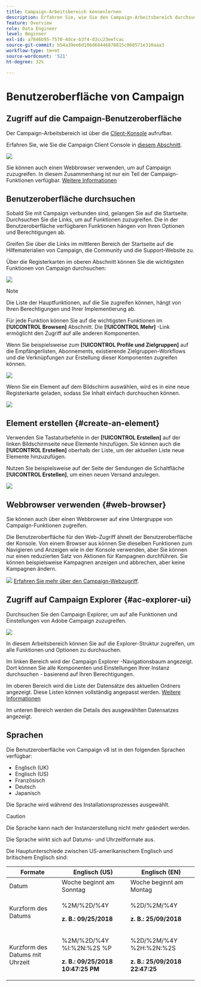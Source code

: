 ```yaml
---
title: Campaign-Arbeitsbereich kennenlernen
description: Erfahren Sie, wie Sie den Campaign-Arbeitsbereich durchsuchen und verwenden
feature: Overview
role: Data Engineer
level: Beginner
exl-id: a7846b95-7570-4dce-b3f4-d3cc23eefcac
source-git-commit: b54a39ee6d106d68446878815c068571e310aaa3
workflow-type: tm+mt
source-wordcount: '521'
ht-degree: 32%

---
```


# Benutzeroberfläche von Campaign

## Zugriff auf die Campaign-Benutzeroberfläche

Der Campaign-Arbeitsbereich ist über die [Client-Konsole](../dev/general-architecture.md) aufrufbar.

Erfahren Sie, wie Sie die Campaign Client Console in [diesem Abschnitt](../start/connect.md).

![](assets/home-page.png)

Sie können auch einen Webbrowser verwenden, um auf Campaign zuzugreifen. In diesem Zusammenhang ist nur ein Teil der Campaign-Funktionen verfügbar. [Weitere Informationen](#web-browser)

## Benutzeroberfläche durchsuchen

Sobald Sie mit Campaign verbunden sind, gelangen Sie auf die Startseite. Durchsuchen Sie die Links, um auf Funktionen zuzugreifen. Die in der Benutzeroberfläche verfügbaren Funktionen hängen von Ihren Optionen und Berechtigungen ab.

Greifen Sie über die Links im mittleren Bereich der Startseite auf die Hilfematerialien von Campaign, die Community und die Support-Website zu.

Über die Registerkarten im oberen Abschnitt können Sie die wichtigsten Funktionen von Campaign durchsuchen:

![](assets/overview-home.png)

>[!NOTE]
>
>Die Liste der Hauptfunktionen, auf die Sie zugreifen können, hängt von Ihren Berechtigungen und Ihrer Implementierung ab.

Für jede Funktion können Sie auf die wichtigsten Funktionen im **[!UICONTROL Browsen]** Abschnitt. Die **[!UICONTROL Mehr]** -Link ermöglicht den Zugriff auf alle anderen Komponenten.

Wenn Sie beispielsweise zum **[!UICONTROL Profile und Zielgruppen]** auf die Empfängerlisten, Abonnements, existierende Zielgruppen-Workflows und die Verknüpfungen zur Erstellung dieser Komponenten zugreifen können.

![](assets/overview-list.png)

Wenn Sie ein Element auf dem Bildschirm auswählen, wird es in eine neue Registerkarte geladen, sodass Sie Inhalt einfach durchsuchen können.

![](assets/new-tab.png)

## Element erstellen {#create-an-element}

Verwenden Sie Tastaturbefehle in der **[!UICONTROL Erstellen]** auf der linken Bildschirmseite neue Elemente hinzufügen. Sie können auch die **[!UICONTROL Erstellen]** oberhalb der Liste, um der aktuellen Liste neue Elemente hinzuzufügen.

Nutzen Sie beispielsweise auf der Seite der Sendungen die Schaltfläche **[!UICONTROL Erstellen]**, um einen neuen Versand anzulegen.

![](assets/new-recipient.png)

## Webbrowser verwenden {#web-browser}

Sie können auch über einen Webbrowser auf eine Untergruppe von Campaign-Funktionen zugreifen.

Die Benutzeroberfläche für den Web-Zugriff ähnelt der Benutzeroberfläche der Konsole. Von einem Browser aus können Sie dieselben Funktionen zum Navigieren und Anzeigen wie in der Konsole verwenden, aber Sie können nur einen reduzierten Satz von Aktionen für Kampagnen durchführen. Sie können beispielsweise Kampagnen anzeigen und abbrechen, aber keine Kampagnen ändern.

![](../assets/do-not-localize/glass.png) [Erfahren Sie mehr über den Campaign-Webzugriff](../start/connect.md#web-access).

## Zugriff auf Campaign Explorer {#ac-explorer-ui}

Durchsuchen Sie den Campaign Explorer, um auf alle Funktionen und Einstellungen von Adobe Campaign zuzugreifen.

![](assets/explorer.png)

In diesem Arbeitsbereich können Sie auf die Explorer-Struktur zugreifen, um alle Funktionen und Optionen zu durchsuchen.

Im linken Bereich wird der Campaign Explorer -Navigationsbaum angezeigt. Dort können Sie alle Komponenten und Einstellungen Ihrer Instanz durchsuchen - basierend auf Ihren Berechtigungen.

Im oberen Bereich wird die Liste der Datensätze des aktuellen Ordners angezeigt. Diese Listen können vollständig angepasst werden. [Weitere Informationen](customize-ui.md)

Im unteren Bereich werden die Details des ausgewählten Datensatzes angezeigt.


## Sprachen

Die Benutzeroberfläche von Campaign v8 ist in den folgenden Sprachen verfügbar:

* Englisch (UK)
* Englisch (US)
* Französisch
* Deutsch
* Japanisch

Die Sprache wird während des Installationsprozesses ausgewählt.

>[!CAUTION]
>
>Die Sprache kann nach der Instanzerstellung nicht mehr geändert werden.

Die Sprache wirkt sich auf Datums- und Uhrzeitformate aus.


Die Hauptunterschiede zwischen US-amerikanischem Englisch und britischem Englisch sind:

<table> 
 <thead> 
  <tr> 
   <th> Formate<br /> </th> 
   <th> Englisch (US)<br /> </th> 
   <th> Englisch (EN)<br /> </th> 
  </tr> 
 </thead> 
 <tbody> 
  <tr> 
   <td> Datum<br /> </td> 
   <td> Woche beginnt am Sonntag<br /> </td> 
   <td> Woche beginnt am Montag<br /> </td> 
  </tr> 
  <tr> 
   <td> Kurzform des Datums<br /> </td> 
   <td> <p>%2M/%2D/%4Y</p><p><strong>z. B.: 09/25/2018</strong></p> </td> 
   <td> <p>%2D/%2M/%4Y</p><p><strong>z. B.: 25/09/2018</strong></p> </td> 
  </tr> 
  <tr> 
   <td> Kurzform des Datums mit Uhrzeit<br /> </td> 
   <td> <p>%2M/%2D/%4Y %I:%2N:%2S %P</p><p><strong>z. B.: 09/25/2018 10:47:25 PM</strong></p> </td> 
   <td> <p>%2D/%2M/%4Y %2H:%2N:%2S</p><p><strong>z. B.: 25/09/2018 22:47:25</strong></p> </td> 
  </tr> 
 </tbody> 
</table>
